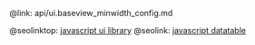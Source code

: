 @link: api/ui.baseview_minwidth_config.md

@seolinktop: [javascript ui library](https://webix.com)
@seolink: [javascript datatable](https://webix.com/widget/datatable/)